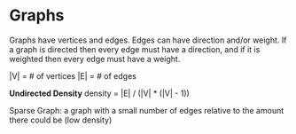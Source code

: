 # Graphs

Graphs have vertices and edges. Edges can have direction and/or weight. If a graph is directed then every edge must have a direction, and if it is weighted then every edge must have a weight.

|V| = # of vertices
|E| = # of edges

**Undirected Density**
density = |E| / (|V| * (|V| - 1))

Sparse Graph: a graph with a small number of edges relative to the amount there could be (low density)
